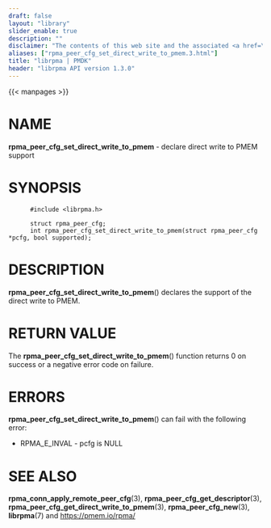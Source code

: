 ```yaml
---
draft: false
layout: "library"
slider_enable: true
description: ""
disclaimer: "The contents of this web site and the associated <a href=\"https://github.com/pmem\">GitHub repositories</a> are BSD-licensed open source."
aliases: ["rpma_peer_cfg_set_direct_write_to_pmem.3.html"]
title: "librpma | PMDK"
header: "librpma API version 1.3.0"
---
```

{{< manpages >}}

[comment]: <> (SPDX-License-Identifier: BSD-3-Clause)
[comment]: <> (Copyright 2020-2023, Intel Corporation)

# NAME

**rpma_peer_cfg_set_direct_write_to_pmem** - declare direct write to
PMEM support

# SYNOPSIS

          #include <librpma.h>

          struct rpma_peer_cfg;
          int rpma_peer_cfg_set_direct_write_to_pmem(struct rpma_peer_cfg *pcfg, bool supported);

# DESCRIPTION

**rpma_peer_cfg_set_direct_write_to_pmem**() declares the support of the
direct write to PMEM.

# RETURN VALUE

The **rpma_peer_cfg_set_direct_write_to_pmem**() function returns 0 on
success or a negative error code on failure.

# ERRORS

**rpma_peer_cfg_set_direct_write_to_pmem**() can fail with the following
error:

-   RPMA_E\_INVAL - pcfg is NULL

# SEE ALSO

**rpma_conn_apply_remote_peer_cfg**(3),
**rpma_peer_cfg_get_descriptor**(3),
**rpma_peer_cfg_get_direct_write_to_pmem**(3), **rpma_peer_cfg_new**(3),
**librpma**(7) and https://pmem.io/rpma/
